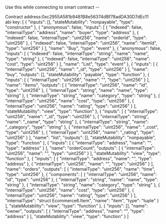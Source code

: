 Use this while connecting to smart contract --

Contract address:0xc2955A581b9481B8e56374dBf78adDA30D7dEc11 <br>
abi key: [
	{
		"inputs": [],
		"stateMutability": "nonpayable",
		"type": "constructor"
	},
	{
		"anonymous": false,
		"inputs": [
			{
				"indexed": false,
				"internalType": "address",
				"name": "buyer",
				"type": "address"
			},
			{
				"indexed": false,
				"internalType": "uint256",
				"name": "orderId",
				"type": "uint256"
			},
			{
				"indexed": false,
				"internalType": "uint256",
				"name": "itemId",
				"type": "uint256"
			}
		],
		"name": "Buy",
		"type": "event"
	},
	{
		"anonymous": false,
		"inputs": [
			{
				"indexed": false,
				"internalType": "string",
				"name": "name",
				"type": "string"
			},
			{
				"indexed": false,
				"internalType": "uint256",
				"name": "cost",
				"type": "uint256"
			}
		],
		"name": "List",
		"type": "event"
	},
	{
		"inputs": [
			{
				"internalType": "uint256",
				"name": "_id",
				"type": "uint256"
			}
		],
		"name": "buy",
		"outputs": [],
		"stateMutability": "payable",
		"type": "function"
	},
	{
		"inputs": [
			{
				"internalType": "uint256",
				"name": "",
				"type": "uint256"
			}
		],
		"name": "items",
		"outputs": [
			{
				"internalType": "uint256",
				"name": "id",
				"type": "uint256"
			},
			{
				"internalType": "string",
				"name": "name",
				"type": "string"
			},
			{
				"internalType": "string",
				"name": "category",
				"type": "string"
			},
			{
				"internalType": "uint256",
				"name": "cost",
				"type": "uint256"
			},
			{
				"internalType": "uint256",
				"name": "rating",
				"type": "uint256"
			}
		],
		"stateMutability": "view",
		"type": "function"
	},
	{
		"inputs": [
			{
				"internalType": "uint256",
				"name": "_id",
				"type": "uint256"
			},
			{
				"internalType": "string",
				"name": "_name",
				"type": "string"
			},
			{
				"internalType": "string",
				"name": "_category",
				"type": "string"
			},
			{
				"internalType": "uint256",
				"name": "_cost",
				"type": "uint256"
			},
			{
				"internalType": "uint256",
				"name": "_rating",
				"type": "uint256"
			}
		],
		"name": "list",
		"outputs": [],
		"stateMutability": "nonpayable",
		"type": "function"
	},
	{
		"inputs": [
			{
				"internalType": "address",
				"name": "",
				"type": "address"
			}
		],
		"name": "orderCount",
		"outputs": [
			{
				"internalType": "uint256",
				"name": "",
				"type": "uint256"
			}
		],
		"stateMutability": "view",
		"type": "function"
	},
	{
		"inputs": [
			{
				"internalType": "address",
				"name": "",
				"type": "address"
			},
			{
				"internalType": "uint256",
				"name": "",
				"type": "uint256"
			}
		],
		"name": "orders",
		"outputs": [
			{
				"internalType": "uint256",
				"name": "time",
				"type": "uint256"
			},
			{
				"components": [
					{
						"internalType": "uint256",
						"name": "id",
						"type": "uint256"
					},
					{
						"internalType": "string",
						"name": "name",
						"type": "string"
					},
					{
						"internalType": "string",
						"name": "category",
						"type": "string"
					},
					{
						"internalType": "uint256",
						"name": "cost",
						"type": "uint256"
					},
					{
						"internalType": "uint256",
						"name": "rating",
						"type": "uint256"
					}
				],
				"internalType": "struct Ecommerce6.Item",
				"name": "item",
				"type": "tuple"
			}
		],
		"stateMutability": "view",
		"type": "function"
	},
	{
		"inputs": [],
		"name": "owner",
		"outputs": [
			{
				"internalType": "address",
				"name": "",
				"type": "address"
			}
		],
		"stateMutability": "view",
		"type": "function"
	}
]
	
